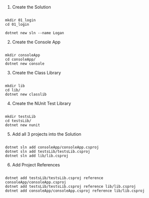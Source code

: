 1. Create the Solution

```

mkdir 01_login
cd 01_login

dotnet new sln --name Logan

```

2. Create the Console App

```

mkdir consoleApp
cd consoleApp/
dotnet new console

```

3. Create the Class Library

```

mkdir lib
cd lib/
dotnet new classlib

```

4. Create the NUnit Test Library

```

mkdir testsLib
cd testsLib/
dotnet new nunit

```

5. Add all 3 projects into the Solution

```

dotnet sln add consoleApp/consoleApp.csproj
dotnet sln add testsLib/testsLib.csproj
dotnet sln add lib/lib.csproj

```

6. Add Project References

```

dotnet add testsLib/testsLib.csproj reference consoleApp/consoleApp.csproj
dotnet add testsLib/testsLib.csproj reference lib/lib.csproj
dotnet add consoleApp/consoleApp.csproj reference lib/lib.csproj

```

